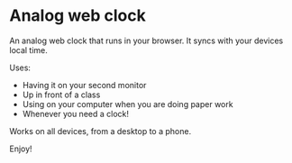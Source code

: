 # Analog web clock
An analog web clock that runs in your browser. It syncs with your devices local time.

Uses:

- Having it on your second monitor
- Up in front of a class
- Using on your computer when you are doing paper work
- Whenever you need a clock!

Works on all devices, from a desktop to a phone.

Enjoy!
